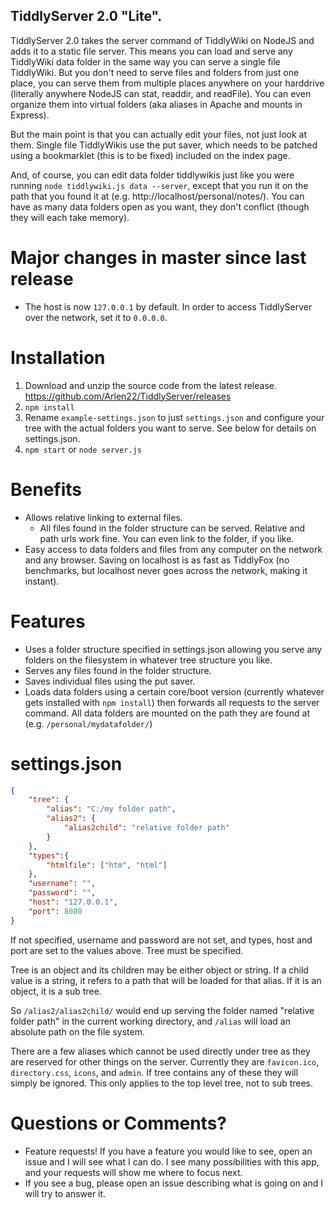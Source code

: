 ## TiddlyServer 2.0 "Lite". 

TiddlyServer 2.0 takes the server command of TiddlyWiki on NodeJS and adds it to a static file server. This means you can load and serve any TiddlyWiki data folder in the same way you can serve a single file TiddlyWiki. But you don't need to serve files and folders from just one place, you can serve them from multiple places anywhere on your harddrive (literally anywhere NodeJS can stat, readdir, and readFile). You can even organize them into virtual folders (aka aliases in Apache and mounts in Express). 

But the main point is that you can actually edit your files, not just look at them. Single file TiddlyWikis use the put saver, which needs to be patched using a bookmarklet (this is to be fixed) included on the index page. 

And, of course, you can edit data folder tiddlywikis just like you were running `node tiddlywiki.js data --server`, except that you run it on the path that you found it at (e.g. http://localhost/personal/notes/). You can have as many data folders open as you want, they don't conflict (though they will each take memory).

# Major changes in master since last release

 - The host is now `127.0.0.1` by default. In order to access TiddlyServer over the network, set it to `0.0.0.0`. 

# Installation

 1. Download and unzip the source code from the latest release. https://github.com/Arlen22/TiddlyServer/releases
 2. `npm install`
 3. Rename `example-settings.json` to just `settings.json` and configure your tree with the actual folders you want to serve. See below for details on settings.json.
 4. `npm start` or `node server.js`

# Benefits
  - Allows relative linking to external files.
    - All files found in the folder structure can be served. Relative and path urls work fine. You can even link to the folder, if you like.
  - Easy access to data folders and files from any computer on the network and any browser. Saving on localhost is as fast as TiddlyFox (no benchmarks, but localhost never goes across the network, making it instant).

# Features
 - Uses a folder structure specified in settings.json allowing you serve any folders on the filesystem in whatever tree structure you like.
 - Serves any files found in the folder structure.
 - Saves individual files using the put saver.
 - Loads data folders using a certain core/boot version (currently whatever gets installed with `npm install`) then forwards all requests to the server command. All data folders are mounted on the path they are found at (e.g. `/personal/mydatafolder/`)

# settings.json

```json
{
    "tree": {
        "alias": "C:/my folder path",
        "alias2": {
            "alias2child": "relative folder path"
        }
    },
    "types":{
        "htmlfile": ["htm", "html"]
    }, 
    "username": "",
    "password": "",
    "host": "127.0.0.1",
    "port": 8080
}
```
If not specified, username and password are not set, and types, host and port are set to the values above. Tree must be specified.

Tree is an object and its children may be either object or string. If a child value is a string, it refers to a path that will be loaded for that alias. If it is an object, it is a sub tree.

So `/alias2/alias2child/` would end up serving the folder named "relative folder path" in the current working directory, and `/alias` will load an absolute path on the file system.

There are a few aliases which cannot be used directly under tree as they are reserved for other things on the server. Currently they are `favicon.ico`, `directory.css`, `icons`, and `admin`. If tree contains any of these they will simply be ignored. This only applies to the top level tree, not to sub trees.

# Questions or Comments?
 - Feature requests! If you have a feature you would like to see, open an issue and I will see what I can do. I see many possibilities with this app, and your requests will show me where to focus next.
 - If you see a bug, please open an issue describing what is going on and I will try to answer it.
